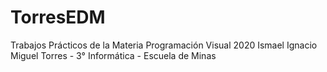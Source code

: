 # TorresEDM

Trabajos Prácticos de la Materia Programación Visual 2020
Ismael Ignacio Miguel Torres - 3° Informática - Escuela de Minas
